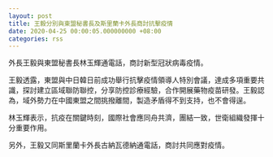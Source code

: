 ```yaml
---
layout: post
title: 王毅分別與東盟秘書長及斯里蘭卡外長商討抗擊疫情
date: 2020-04-25 00:00:05.000000000 +08:00
categories: rss
---
```


外長王毅與東盟秘書長林玉輝通電話，商討新型冠狀病毒疫情。

王毅透露，東盟與中日韓日前成功舉行抗擊疫情領導人特別會議，達成多項重要共識，探討建立區域聯防聯控，分享防控診療經驗，合作開展藥物疫苗研發。王毅認為，域外勢力在中國東盟之間挑撥離間，製造矛盾得不到支持，也不會得逞。

林玉輝表示，抗疫在關鍵時刻，國際社會應同舟共濟，團結一致，世衛組織發揮十分重要作用。

另外，王毅又同斯里蘭卡外長古納瓦德納通電話，商討共同應對疫情。
